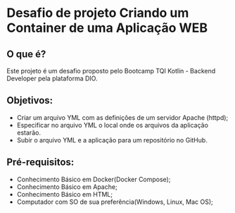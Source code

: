 # Desafio de projeto Criando um Container de uma Aplicação WEB

## O que é?
Este projeto é um desafio proposto pelo Bootcamp TQI Kotlin - Backend Developer pela plataforma DIO.

## Objetivos:
- Criar um arquivo YML com as definições de um servidor Apache (httpd); 
- Especificar no arquivo YML o local onde os arquivos da aplicação estarão. 
- Subir o arquivo YML e a aplicação para um repositório no GitHub. 

## Pré-requisitos:

- Conhecimento Básico em Docker(Docker Compose);
- Conhecimento Básico em Apache;
- Conhecimento Básico em HTML;
- Computador com SO de sua preferência(Windows, Linux, Mac OS);


